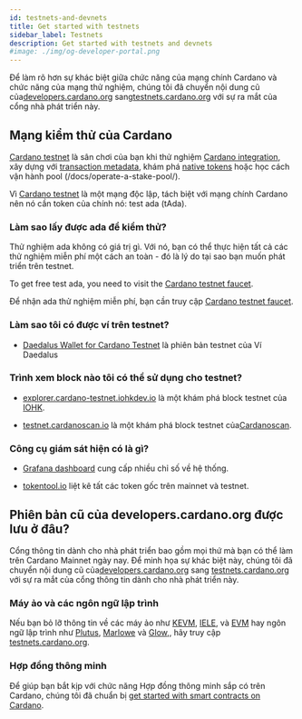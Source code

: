 ```yaml
---
id: testnets-and-devnets
title: Get started with testnets
sidebar_label: Testnets
description: Get started with testnets and devnets
#image: ./img/og-developer-portal.png
--- 
```


Để làm rõ hơn sự khác biệt giữa chức năng của mạng chính Cardano và chức năng của mạng thử nghiệm, chúng tôi đã chuyển nội dung cũ của[developers.cardano.org](https://developers.cardano.org) sang[testnets.cardano.org](https://testnets.cardano.org) với sự ra mắt của cổng nhà phát triển này.

## Mạng kiểm thử của Cardano

[Cardano testnet](https://testnets.cardano.org/en/testnets/cardano/overview/) là sân chơi của bạn khi thử nghiệm [Cardano integration](/docs/integrate-cardano/), xây dựng với [transaction metadata](/docs/transaction-metadata/), khám phá [native tokens](/docs/native-tokens/) hoặc học cách vận hành pool (/docs/operate-a-stake-pool/).


Vì [Cardano testnet](https://testnets.cardano.org/en/testnets/cardano/overview/) là một mạng độc lập, tách biệt với mạng chính Cardano nên nó cần token của chính nó: test ada (tAda). 

### Làm sao lấy được ada để kiểm thử?

Thử nghiệm ada không có giá trị gì. Với nó, bạn có thể thực hiện tất cả các thử nghiệm miễn phí một cách an toàn - đó là lý do tại sao bạn muốn phát triển trên testnet.

To get free test ada, you need to visit the [Cardano testnet faucet](/docs/integrate-cardano/testnet-faucet/). 

Để nhận ada thử nghiệm miễn phí, bạn cần truy cập [Cardano testnet faucet](/docs/integrate-cardano/testnet-faucet/). 

### Làm sao tôi có được ví trên testnet?


- [Daedalus Wallet for Cardano Testnet](https://testnets.cardano.org/en/testnets/cardano/getting-started/wallet/) là phiên bản testnet của Ví Daedalus

### Trình xem block nào tôi có thể sử dụng cho testnet?

- [explorer.cardano-testnet.iohkdev.io](https://explorer.cardano-testnet.iohkdev.io/) là một khám phá block testnet của [IOHK](https://iohk.io).


- [testnet.cardanoscan.io](https://testnet.cardanoscan.io) là một khám phá block testnet của[Cardanoscan](https://cardanoscan.io).

### Công cụ giám sát hiện có là gì?


- [Grafana dashboard](https://monitoring.cardano-testnet.iohkdev.io/grafana/d/Oe0reiHef/cardano-application-metrics-v2?orgId=1&refresh=1m&from=now-7d&to=now) 
cung cấp nhiều chỉ số về hệ thống.

- [tokentool.io](https://tokentool.io) liệt kê tất các token gốc trên 
mainnet và testnet.

## Phiên bản cũ của developers.cardano.org được lưu ở đâu?

Cổng thông tin dành cho nhà phát triển bao gồm mọi thứ mà bạn có thể làm trên Cardano Mainnet ngày nay. Để minh họa sự khác biệt này, chúng tôi đã chuyển nội dung cũ của[developers.cardano.org](https://developers.cardano.org) sang [testnets.cardano.org](https://testnets.cardano.org) với sự ra mắt của cổng thông tin dành cho nhà phát triển này.

### Máy ảo và các ngôn ngữ lập trình

Nếu bạn bỏ lỡ thông tin về các máy ảo như [KEVM](https://testnets.cardano.org/en/virtual-machines/kevm/overview/), [IELE](https://testnets.cardano.org/en/virtual-machines/iele/overview/), và 
[EVM](https://testnets.cardano.org/en/virtual-machines/evm/overview/) hay ngôn ngữ lập trình như [Plutus](https://testnets.cardano.org/en/programming-languages/plutus/overview/), [Marlowe](https://testnets.cardano.org/en/programming-languages/marlowe/overview/) và [Glow](https://testnets.cardano.org/en/programming-languages/glow/overview/),, hãy truy cập [testnets.cardano.org](https://testnets.cardano.org).


### Hợp đồng thông minh


Để giúp bạn bắt kịp với chức năng Hợp đồng thông minh sắp có trên Cardano, chúng tôi đã chuẩn bị [get started with smart contracts on Cardano](/docs/smart-contracts/).
